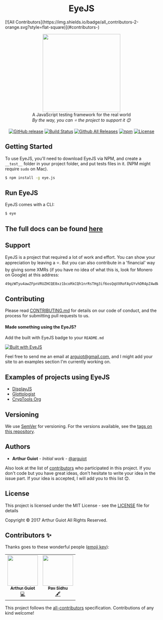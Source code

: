 <h1 align="center">EyeJS</h1>
<!-- ALL-CONTRIBUTORS-BADGE:START - Do not remove or modify this section -->
[![All Contributors](https://img.shields.io/badge/all_contributors-2-orange.svg?style=flat-square)](#contributors-)
<!-- ALL-CONTRIBUTORS-BADGE:END -->
<p align="center">
  <img src="https://rawgit.com/arguiot/EyeJS/master/docs/img/EyeJS-logo.svg" width="256">
<br/>
A JavaScript testing framework for the real world
<br/>
  <i>By the way, you can ⭐️ the project to support it 😊</i>

<div align="center">
  
[![GitHub release](https://img.shields.io/github/release/arguiot/EyeJS.svg)](https://github.com/arguiot/EyeJS/releases)
[![Build Status](https://travis-ci.org/arguiot/EyeJS.svg?branch=master)](https://travis-ci.org/arguiot/EyeJS)
[![Github All Releases](https://img.shields.io/github/downloads/arguiot/EyeJS/total.svg)](https://github.com/arguiot/EyeJS/)
[![npm](https://img.shields.io/npm/dt/eye.js.svg)](https://www.npmjs.com/package/eye.js)
[![License](https://img.shields.io/github/license/arguiot/EyeJS.svg)](LICENSE)

</div>
</p>

## Getting Started

To use EyeJS, you'll need to download EyeJS via NPM, and create a `__test__`
folder in your project folder, and put tests files in it. (NPM might require
`sudo` on Mac).

```bash
$ npm install -g eye.js
```

## Run EyeJS

EyeJS comes with a CLI:

```bash
$ eye
```

## The full docs can be found [here](https://github.com/arguiot/EyeJS/wiki)

## Support

EyeJS is a project that required a lot of work and effort. You can show your
appreciation by leaving a ⭐️. But you can also contribute in a 'financial' way
by giving some XMRs (if you have no idea of what this is, look for Monero on
Google) at this address:

```bash
49qzWTyu4awZFpnVRUZHCQE8xz1bcoRkCQh1nrRsTHg3if6osQqVXRoFAyGYvhDR4pZ4w8WTKQDykYy5Z2Sj6i9TAj2fiBr
```

## Contributing

Please read [CONTRIBUTING.md](./CONTRIBUTING.md) for details on our code of
conduct, and the process for submitting pull requests to us.

#### Made something using the EyeJS?

Add the built with EyeJS badge to your `README.md`

[![Built with EyeJS](https://img.shields.io/badge/Built%20with-EyeJS-blue.svg)](https://img.shields.io/badge/Built%20with-EyeJS-blue.svg)

Feel free to send me an email at [arguiot@gmail.com](mailto:arguiot@gmail.com),
and I might add your site to an examples section I'm currently working on.

## Examples of projects using EyeJS

- [DisplayJS](https://display.js.org)
- [Glottologist](https://glottologist.js.org)
- [CrypTools Org](https://cryptools.github.io)

## Versioning

We use [SemVer](http://semver.org/) for versioning. For the versions available,
see the [tags on this repository](https://github.com/arguiot/EyeJS/tags).

## Authors

- **Arthur Guiot** - _Initial work_ - [@arguiot](https://github.com/arguiot)

Also look at the list of
[contributors](https://github.com/arguiot/EyeJS/contributors) who participated
in this project. If you don't code but you have great ideas, don't hesitate to
write your idea in the issue part. If your idea is accepted, I will add you to
this list 😊.

## License

This project is licensed under the MIT License - see the [LICENSE](LICENSE) file
for details

Copyright &copy; 2017 Arthur Guiot All Rights Reserved.

## Contributors ✨

Thanks goes to these wonderful people
([emoji key](https://allcontributors.org/docs/en/emoji-key)):

<!-- ALL-CONTRIBUTORS-LIST:START - Do not remove or modify this section -->
<!-- prettier-ignore-start -->
<!-- markdownlint-disable -->
<table>
  <tr>
    <td align="center"><a href="https://arguiot.com"><img src="https://avatars1.githubusercontent.com/u/18022260?v=4" width="100px;" alt=""/><br /><sub><b>Arthur Guiot</b></sub></a><br /><a href="https://github.com/arguiot/EyeJS/commits?author=arguiot" title="Code">💻</a></td>
    <td align="center"><a href="https://pavsidhu.com"><img src="https://avatars1.githubusercontent.com/u/4911505?v=4" width="100px;" alt=""/><br /><sub><b>Pav Sidhu</b></sub></a><br /><a href="#content-pavsidhu" title="Content">🖋</a></td>
  </tr>
</table>

<!-- markdownlint-enable -->
<!-- prettier-ignore-end -->

<!-- ALL-CONTRIBUTORS-LIST:END -->

This project follows the
[all-contributors](https://github.com/all-contributors/all-contributors)
specification. Contributions of any kind welcome!
